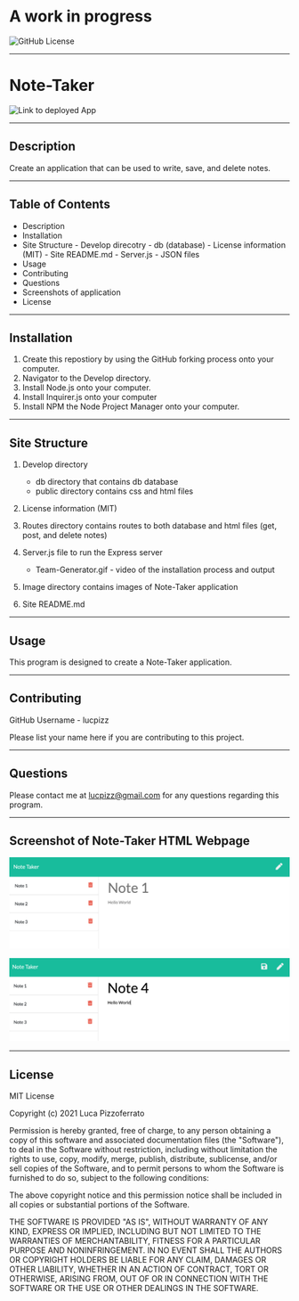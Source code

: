 # A work in progress

![GitHub License](https://img.shields.io/badge/License-MIT-informational)

---

# Note-Taker

![Link to deployed App](https://note-taker-app-generator.herokuapp.com/:)

---

## Description

Create an application that can be used to write, save, and delete notes.

---

## Table of Contents

- Description
- Installation
- Site Structure - Develop direcotry - db (database) - License information (MIT) - Site README.md - Server.js - JSON files
- Usage
- Contributing
- Questions
- Screenshots of application
- License

---

## Installation

1. Create this repostiory by using the GitHub forking process onto your computer.
2. Navigator to the Develop directory.
3. Install Node.js onto your computer.
4. Install Inquirer.js onto your computer
5. Install NPM the Node Project Manager onto your computer.

---

## Site Structure

1.  Develop directory

    - db directory that contains db database
    - public directory contains css and html files

2.  License information (MIT)

3.  Routes directory contains routes to both database and html files (get, post, and delete notes)

4.  Server.js file to run the Express server

    - Team-Generator.gif - video of the installation process and output

5.  Image directory contains images of Note-Taker application

6.  Site README.md

---

## Usage

This program is designed to create a Note-Taker application.

---

## Contributing

GitHub Username - lucpizz

Please list your name here if you are contributing to this project.

---

## Questions

Please contact me at lucpizz@gmail.com for any questions regarding this program.

---

## Screenshot of Note-Taker HTML Webpage

![Photo of Note-Taker App](./Images/Note1.png)

![Photo of Note-Taker App](./Images/Note2.png)

---

## License

MIT License

Copyright (c) 2021 Luca Pizzoferrato

Permission is hereby granted, free of charge, to any person obtaining a copy
of this software and associated documentation files (the "Software"), to deal
in the Software without restriction, including without limitation the rights
to use, copy, modify, merge, publish, distribute, sublicense, and/or sell
copies of the Software, and to permit persons to whom the Software is
furnished to do so, subject to the following conditions:

The above copyright notice and this permission notice shall be included in all
copies or substantial portions of the Software.

THE SOFTWARE IS PROVIDED "AS IS", WITHOUT WARRANTY OF ANY KIND, EXPRESS OR
IMPLIED, INCLUDING BUT NOT LIMITED TO THE WARRANTIES OF MERCHANTABILITY,
FITNESS FOR A PARTICULAR PURPOSE AND NONINFRINGEMENT. IN NO EVENT SHALL THE
AUTHORS OR COPYRIGHT HOLDERS BE LIABLE FOR ANY CLAIM, DAMAGES OR OTHER
LIABILITY, WHETHER IN AN ACTION OF CONTRACT, TORT OR OTHERWISE, ARISING FROM,
OUT OF OR IN CONNECTION WITH THE SOFTWARE OR THE USE OR OTHER DEALINGS IN THE
SOFTWARE.
